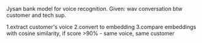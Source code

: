Jysan bank model for voice recognition.
Given:
 wav conversation btw customer and tech sup.
 
  1.extract customer's voice
  2.convert to embedding
  3.compare embeddings with cosine similarity, if score >90% - same voice, same customer
